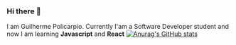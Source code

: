 ### Hi there 👋

I am Guilherme Policarpio. Currently I'am a Software Developer student and now I am learning <strong>Javascript</strong> and <strong>React</strong>
[![Anurag's GitHub stats](https://github-readme-stats.vercel.app/api?username=guilhermepolicarpio)](https://github.com/anuraghazra/github-readme-stats)
<!--
**guilhermepolicarpio/guilhermepolicarpio** is a ✨ _special_ ✨ repository because its `README.md` (this file) appears on your GitHub profile.

Here are some ideas to get you started:

- 🔭 I’m currently working on ...
- 🌱 I’m currently learning ...
- 👯 I’m looking to collaborate on ...
- 🤔 I’m looking for help with ...
- 💬 Ask me about ...
- 📫 How to reach me: ...
- 😄 Pronouns: ...
- ⚡ Fun fact: ...
-->
